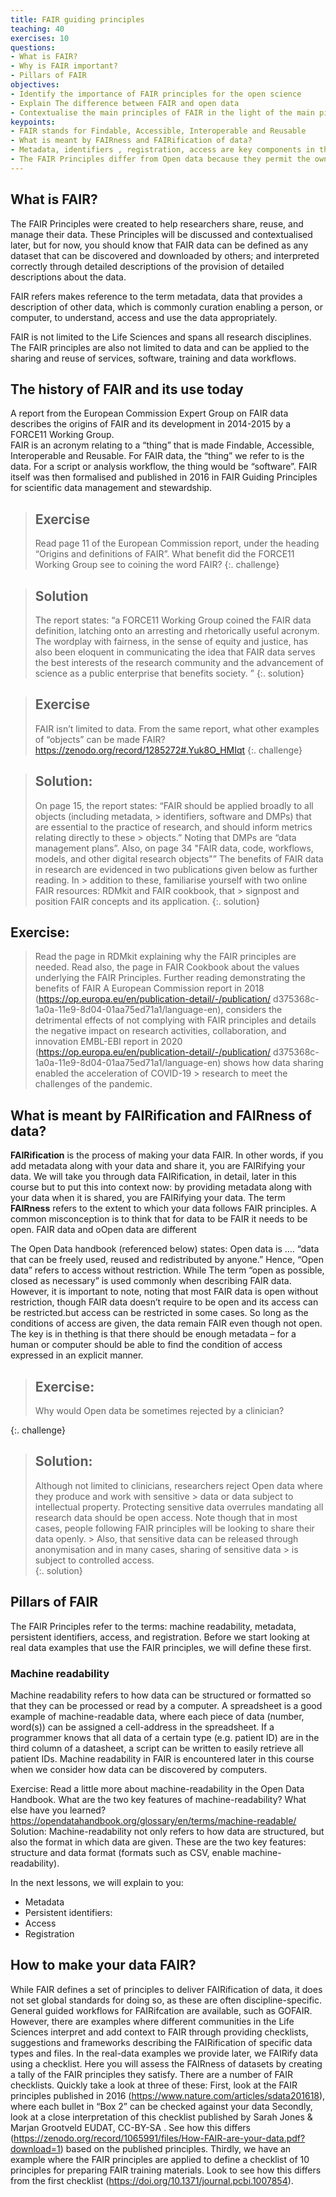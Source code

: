 ```yaml
---
title: FAIR guiding principles
teaching: 40
exercises: 10
questions:
- What is FAIR? 
- Why is FAIR important?
- Pillars of FAIR
objectives:
- Identify the importance of FAIR principles for the open science
- Explain The difference between FAIR and open data
- Contextualise the main principles of FAIR in the light of the main pillars (Identifiers, access, metadata, and registration)
keypoints:
- FAIR stands for Findable, Accessible, Interoperable and Reusable
- What is meant by FAIRness and FAIRification of data?
- Metadata, identifiers , registration, access are key components in the process of FAIRification
- The FAIR Principles differ from Open data because they permit the owner of the data to control access, although as part of this they are required to define methods and instances where data could be accessed
--- 
```


## What is FAIR?
The FAIR Principles were created to help researchers share, reuse, and manage their data. These Principles will be discussed and contextualised later, but for now, you should know that FAIR data can be defined as any dataset that can be discovered and downloaded by others; and interpreted correctly through detailed descriptions of the provision of detailed descriptions about the data.

FAIR refers makes reference to the term metadata, data that provides a description of other data, which is commonly curation enabling a person, or computer, to understand, access and use the data appropriately. 
 
FAIR is not limited to the Life Sciences and spans all research disciplines. The FAIR principles are also not limited to data and can be applied to the sharing and reuse of services, software, training and data workflows. 


## The history of FAIR and its use today
A report from the European Commission Expert Group on FAIR data describes the origins of FAIR and its development in 2014-2015 by a FORCE11 Working Group.  
FAIR is an acronym relating to a “thing” that is made Findable, Accessible, Interoperable and Reusable.   For FAIR data, the “thing” we refer to is the data.  For a script or analysis workflow, the thing would be “software”.
FAIR itself was then formalised and published in 2016 in FAIR Guiding Principles for scientific data management and stewardship.

> ## Exercise
> Read page 11 of the European Commission report, under the heading “Origins and definitions of FAIR”.  What 
> benefit did the FORCE11 Working Group see to coining the word FAIR? 
{:. challenge}

> ## Solution
> The report states: “a FORCE11 Working Group coined the FAIR data definition, latching onto an arresting and
> rhetorically useful acronym. The wordplay with fairness, in the sense of equity and justice, has also been 
> eloquent in communicating the idea that FAIR data serves the best interests of the research community and 
> the advancement of science as a public enterprise that benefits society. ”
{:. solution}

> ## Exercise
> FAIR isn’t limited to data. From the same report, what other examples of “objects” can be made FAIR? https://zenodo.org/record/1285272#.Yuk8O_HMIqt
{:. challenge}

> ## Solution:
> On page 15, the report states: “FAIR should be applied broadly to all objects (including metadata, > identifiers, software and
> DMPs) that are essential to the practice of research, and should inform metrics relating directly to these > objects.”  Noting that DMPs are “data management plans”.
> Also, on page 34 "FAIR data, code, workflows, models, and other digital research objects"”
> The benefits of FAIR data in research are evidenced in two publications given below as further reading.  In > addition to these, familiarise yourself with two online FAIR resources: RDMkit and FAIR cookbook, that > signpost and position FAIR concepts and its application.
{:. solution}

## Exercise:
> Read the page in RDMkit explaining why the FAIR principles are needed. 
> Read also, the page in FAIR Cookbook about the values underlying the FAIR Principles.
> Further reading demonstrating the benefits of FAIR
> A European Commission report in 2018 (https://op.europa.eu/en/publication-detail/-/publication/
> d375368c-1a0a-11e9-8d04-01aa75ed71a1/language-en), considers the detrimental effects of not complying with 
> FAIR principles and details the negative impact on research activities, collaboration, and innovation 
> EMBL-EBI report in 2020 (https://op.europa.eu/en/publication-detail/-/publication/
> d375368c-1a0a-11e9-8d04-01aa75ed71a1/language-en) shows how data sharing enabled the acceleration of COVID-19 > research to meet the challenges of the pandemic.
## What is meant by FAIRification and FAIRness of data?
**FAIRification** is the process of making your data FAIR.  In other words, if you add metadata along with your data and share it, you are FAIRifying your data. We will take you through data FAIRification, in detail, later in this course but to put this into context now: by providing metadata along with your data when it is shared, you are FAIRifying your data.
The term **FAIRness** refers to the extent to which your data follows FAIR principles.
A common misconception is to think that for data to be FAIR it needs to be open. FAIR data and oOpen data are different

The Open Data handbook (referenced below) states: 
Open data is …. “data that can be freely used, reused and redistributed by anyone.”
Hence, “Open data” refers to access without restriction.  While The term “open as possible, closed as necessary” is used commonly when describing FAIR data.
However, it is important to note, noting that most FAIR data is open without restriction, though FAIR data doesn’t require to be open and its access can be restricted.but access can be restricted in some cases.  So long as the conditions of access are given, the data remain FAIR even though not open.  The key is in thething is that there should be enough metadata – for a human or computer should be able to find the condition of access expressed in an explicit manner.

> ## Exercise: 
> Why would Open data be sometimes rejected by a clinician?
> 
{:. challenge}
> ## Solution:
> Although not limited to clinicians, researchers reject Open data where they produce and work with sensitive > data or data subject to intellectual property.  Protecting sensitive data overrules mandating all research 
> data should be open access.
> Note though that in most cases, people following FAIR principles will be looking to share their data openly. > Also, that sensitive data can be released through anonymisation and in many cases, sharing of sensitive data > is subject to controlled access.  
{:. solution}

## Pillars of FAIR
The FAIR Principles refer to the terms: machine readability, metadata, persistent identifiers, access, and registration.  Before we start looking at real data examples that use the FAIR principles, we will define these first.
### Machine readability 
Machine readability refers to how data can be structured or formatted so that they can be processed or read by a computer.  A spreadsheet is a good example of machine-readable data, where each piece of data (number, word(s)) can be assigned a cell-address in the spreadsheet.  If a programmer knows that all data of a certain type (e.g. patient ID) are in the third column of a datasheet, a script can be written to easily retrieve all patient IDs.  Machine readability in FAIR is encountered later in this course when we consider how data can be discovered by computers.

Exercise:
Read a little more about machine-readability in the Open Data Handbook.  What are the two key features of machine-readability? What else have you learned? https://opendatahandbook.org/glossary/en/terms/machine-readable/
Solution:
Machine-readability not only refers to how data are structured, but also the format in which data are given.  These are the two key features: structure and data format (formats such as CSV, enable machine-readability).

In the next lessons, we will explain to you:
- Metadata
- Persistent identifiers:
- Access
- Registration

## How to make your data FAIR?
While FAIR defines a set of principles to deliver FAIRification of data, it does not set global standards for doing so, as these are often discipline-specific. General guided workflows for FAIRifcation are available, such as GOFAIR. However, there are examples where different communities in the Life Sciences interpret and add context to FAIR through providing checklists, suggestions and frameworks describing the FAIRification of specific data types and files.
In the real-data examples we provide later, we FAIRify data using a checklist.  Here you will assess the FAIRness of datasets by creating a tally of the FAIR principles they satisfy.
There are a number of FAIR checklists.  Quickly take a look at three of these:
First, look at the FAIR principles published in 2016 (https://www.nature.com/articles/sdata201618), where each bullet in “Box 2” can be checked against your data
Secondly, look at a close interpretation of this checklist published by Sarah Jones & Marjan Grootveld EUDAT, CC-BY-SA .  See how this differs (https://zenodo.org/record/1065991/files/How-FAIR-are-your-data.pdf?download=1) based on the published principles.
Thirdly, we have an example where the FAIR principles are applied to define a checklist of 10 principles for preparing FAIR training materials.  Look to see how this differs from the first checklist (https://doi.org/10.1371/journal.pcbi.1007854).